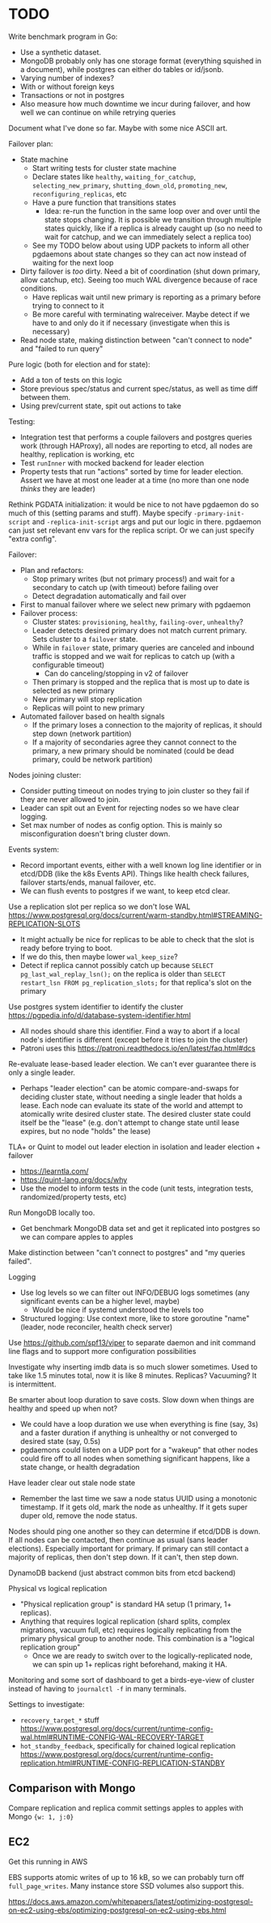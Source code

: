# TODO

Write benchmark program in Go:
- Use a synthetic dataset.
- MongoDB probably only has one storage format (everything squished in a document), while postgres can either do tables or id/jsonb.
- Varying number of indexes?
- With or without foreign keys
- Transactions or not in postgres
- Also measure how much downtime we incur during failover, and how well we can continue on while retrying queries

Document what I've done so far. Maybe with some nice ASCII art.

Failover plan:
- State machine
  - Start writing tests for cluster state machine
  - Declare states like `healthy`, `waiting_for_catchup`, `selecting_new_primary`, `shutting_down_old`, `promoting_new`, `reconfiguring_replicas`, etc
  - Have a pure function that transitions states
    - Idea: re-run the function in the same loop over and over until the state stops changing. It is possible we transition through multiple states quickly, like if a replica is already caught up (so no need to wait for catchup, and we can immediately select a replica too)
  - See my TODO below about using UDP packets to inform all other pgdaemons about state changes so they can act now instead of waiting for the next loop
- Dirty failover is _too_ dirty. Need a bit of coordination (shut down primary, allow catchup, etc). Seeing too much WAL divergence because of race conditions.
  - Have replicas wait until new primary is reporting as a primary before trying to connect to it
  - Be more careful with terminating walreceiver. Maybe detect if we have to and only do it if necessary (investigate when this is necessary)
- Read node state, making distinction between "can't connect to node" and "failed to run query"

Pure logic (both for election and for state):
- Add a ton of tests on this logic
- Store previous spec/status and current spec/status, as well as time diff between them.
- Using prev/current state, spit out actions to take

Testing:
- Integration test that performs a couple failovers and postgres queries work (through HAProxy), all nodes are reporting to etcd, all nodes are healthy, replication is working, etc
- Test `runInner` with mocked backend for leader election
- Property tests that run "actions" sorted by time for leader election. Assert we have at most one leader at a time (no more than one node _thinks_ they are leader)

Rethink PGDATA initialization: it would be nice to not have pgdaemon do so much of this (setting params and stuff). Maybe specify `-primary-init-script` and `-replica-init-script` args and put our logic in there. pgdaemon can just set relevant env vars for the replica script. Or we can just specify "extra config".

Failover:
- Plan and refactors:
  - Stop primary writes (but not primary process!) and wait for a secondary to catch up (with timeout) before failing over
  - Detect degradation automatically and fail over
- First to manual failover where we select new primary with pgdaemon
- Failover process:
  - Cluster states: `provisioning`, `healthy`, `failing-over`, `unhealthy`?
  - Leader detects desired primary does not match current primary. Sets cluster to a `failover` state.
  - While in `failover` state, primary queries are canceled and inbound traffic is stopped and we wait for replicas to catch up (with a configurable timeout)
    - Can do canceling/stopping in v2 of failover
  - Then primary is stopped and the replica that is most up to date is selected as new primary
  - New primary will stop replication
  - Replicas will point to new primary
- Automated failover based on health signals
  - If the primary loses a connection to the majority of replicas, it should step down (network partition)
  - If a majority of secondaries agree they cannot connect to the primary, a new primary should be nominated (could be dead primary, could be network partition)

Nodes joining cluster:
- Consider putting timeout on nodes trying to join cluster so they fail if they are never allowed to join.
- Leader can spit out an Event for rejecting nodes so we have clear logging.
- Set max number of nodes as config option. This is mainly so misconfiguration doesn't bring cluster down.

Events system:
- Record important events, either with a well known log line identifier or in etcd/DDB (like the k8s Events API). Things like health check failures, failover starts/ends, manual failover, etc.
- We can flush events to postgres if we want, to keep etcd clear.

Use a replication slot per replica so we don't lose WAL https://www.postgresql.org/docs/current/warm-standby.html#STREAMING-REPLICATION-SLOTS
- It might actually be nice for replicas to be able to check that the slot is ready before trying to boot.
- If we do this, then maybe lower `wal_keep_size`?
- Detect if replica cannot possibly catch up because `SELECT pg_last_wal_replay_lsn();` on the replica is older than `SELECT restart_lsn FROM pg_replication_slots;` for that replica's slot on the primary

Use postgres system identifier to identify the cluster https://pgpedia.info/d/database-system-identifier.html
- All nodes should share this identifier. Find a way to abort if a local node's identifier is different (except before it tries to join the cluster)
- Patroni uses this https://patroni.readthedocs.io/en/latest/faq.html#dcs

Re-evaluate lease-based leader election. We can't ever guarantee there is only a single leader.
- Perhaps "leader election" can be atomic compare-and-swaps for deciding cluster state, without needing a single leader that holds a lease. Each node can evaluate its state of the world and attempt to atomically write desired cluster state. The desired cluster state could itself be the "lease" (e.g. don't attempt to change state until lease expires, but no node "holds" the lease)

TLA+ or Quint to model out leader election in isolation and leader election + failover
- https://learntla.com/
- https://quint-lang.org/docs/why
- Use the model to inform tests in the code (unit tests, integration tests, randomized/property tests, etc)

Run MongoDB locally too.
- Get benchmark MongoDB data set and get it replicated into postgres so we can compare apples to apples

Make distinction between "can't connect to postgres" and "my queries failed".

Logging
- Use log levels so we can filter out INFO/DEBUG logs sometimes (any significant events can be a higher level, maybe)
  - Would be nice if systemd understood the levels too
- Structured logging: Use context more, like to store goroutine "name" (leader, node reconciler, health check server)

Use https://github.com/spf13/viper to separate daemon and init command line flags and to support more configuration possibilities

Investigate why inserting imdb data is so much slower sometimes. Used to take like 1.5 minutes total, now it is like 8 minutes. Replicas? Vacuuming? It is intermittent.

Be smarter about loop duration to save costs. Slow down when things are healthy and speed up when not?
- We could have a loop duration we use when everything is fine (say, 3s) and a faster duration if anything is unhealthy or not converged to desired state (say, 0.5s)
- pgdaemons could listen on a UDP port for a "wakeup" that other nodes could fire off to all nodes when something significant happens, like a state change, or health degradation

Have leader clear out stale node state
- Remember the last time we saw a node status UUID using a monotonic timestamp. If it gets old, mark the node as unhealthy. If it gets super duper old, remove the node status.

Nodes should ping one another so they can determine if etcd/DDB is down. If all nodes can be contacted, then continue as usual (sans leader elections). Especially important for primary. If primary can still contact a majority of replicas, then don't step down. If it can't, then step down.

DynamoDB backend (just abstract common bits from etcd backend)

Physical vs logical replication
- "Physical replication group" is standard HA setup (1 primary, 1+ replicas).
- Anything that requires logical replication (shard splits, complex migrations, vacuum full, etc) requires logically replicating from the primary physical group to another node. This combination is a "logical replication group"
  - Once we are ready to switch over to the logically-replicated node, we can spin up 1+ replicas right beforehand, making it HA.

Monitoring and some sort of dashboard to get a birds-eye-view of cluster instead of having to `journalctl -f` in many terminals.

Settings to investigate:
- `recovery_target_*` stuff https://www.postgresql.org/docs/current/runtime-config-wal.html#RUNTIME-CONFIG-WAL-RECOVERY-TARGET
- `hot_standby_feedback`, specifically for chained logical replication https://www.postgresql.org/docs/current/runtime-config-replication.html#RUNTIME-CONFIG-REPLICATION-STANDBY

## Comparison with Mongo

Compare replication and replica commit settings apples to apples with Mongo `{w: 1, j:0}`

## EC2

Get this running in AWS

EBS supports atomic writes of up to 16 kB, so we can probably turn off `full_page_writes`. Many instance store SSD volumes also support this.

https://docs.aws.amazon.com/whitepapers/latest/optimizing-postgresql-on-ec2-using-ebs/optimizing-postgresql-on-ec2-using-ebs.html
